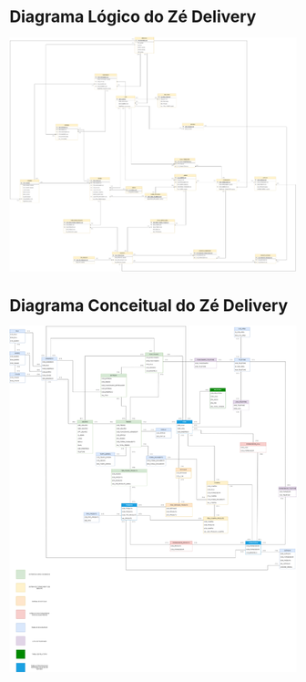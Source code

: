 <h1> Diagrama Lógico do Zé Delivery</h1>

<img src="https://github.com/DenielCarlson/Atividade_Ze_Delivery/blob/main/BD_Ze_Delivery_Logico.png">

<h1> Diagrama Conceitual do Zé Delivery</h1>
<img src="https://github.com/DenielCarlson/Atividade_Ze_Delivery/blob/main/BD_Ze_Delivery.png">
